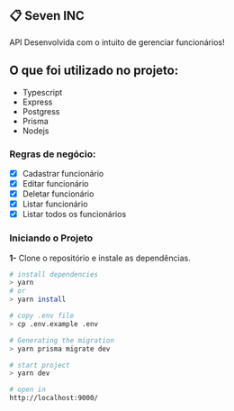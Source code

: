 ## 📋 Seven INC

API Desenvolvida com o intuito de gerenciar funcionários!

## O que foi utilizado no projeto:

- Typescript
- Express
- Postgress
- Prisma
- Nodejs

### Regras de negócio:

- [x] Cadastrar funcionário
- [x] Editar funcionário
- [x] Deletar funcionário
- [x] Listar funcionário
- [x] Listar todos os funcionários

### Iniciando o Projeto

**1-** Clone o repositório e instale as dependências.
```sh
# install dependencies
> yarn
# or
> yarn install

# copy .env file
> cp .env.example .env

# Generating the migration
> yarn prisma migrate dev

# start project
> yarn dev

# open in
http://localhost:9000/
```
